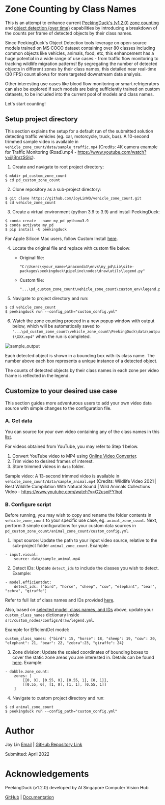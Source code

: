 # Zone Counting by Class Names
This is an attempt to enhance current [PeekingDuck's (v1.2.0)](https://github.com/aimakerspace/PeekingDuck) [zone counting](https://peekingduck.readthedocs.io/en/latest/use_cases/zone_counting.html) and [object detection (over time)](https://peekingduck.readthedocs.io/en/latest/use_cases/object_counting_over_time.html) capabilities by introducing a breakdown of the counts per frame of detected objects by their class names. 

Since PeekingDuck's Object Detection tools leverage on open-source models trained on MS COCO dataset containing over 80 classes including common objects like vehicles, animals, food, etc, this enhancement has a huge potential in a wide range of use cases - from traffic flow monitoring to tracking wildlife migration patterns! By segregating the number of detected objects in different zones by their class names, this detailed near real-time (30 FPS) count allows for more targeted downstream data analysis.

Other interesting use cases like blood flow monitoring or smart refrigerators can also be explored if such models are being sufficiently trained on custom datasets, to be included into the current pool of models and class names.

Let's start counting!

## Setup project directory
This section explains the setup for a default run of the submitted solution detecting traffic vehicles (eg. car, motorcycle, truck, bus). A 10-second trimmed sample video is available in `vehicle_zone_count/data/sample_traffic.mp4` (Credits: 4K camera example for Traffic Monitoring (Road).mp4 - https://www.youtube.com/watch?v=jjlBnrzSGjc).

1. Create and navigate to root project directory:
```
$ mkdir pd_custom_zone_count
$ cd pd_custom_zone_count
```

2. Clone repository as a sub-project directory: 
```
$ git clone https://github.com/JoyLinWQ/vehicle_zone_count.git
$ cd vehicle_zone_count
```

3. Create a virtual environment (python 3.6 to 3.9) and install PeekingDuck:
```
$ conda create --name my_pd python=3.9
$ conda activate my_pd
$ pip install -U peekingduck 
```
For Apple Silicon Mac users, follow Custom Install [here](https://peekingduck.readthedocs.io/en/latest/getting_started/03_custom_install.html#apple-silicon-mac-installation).

4. Locate the original file and replace with custom file below:
    - Original file:
        ```
        "C:\Users\<your_name>\anaconda3\envs\my_pd\Lib\site-packages\peekingduck\pipeline\nodes\draw\utils\legend.py"
        ```

    - Custom file:
        ```
        "...\pd_custom_zone_count\vehicle_zone_count\custom_env\legend.py"
        ```

5. Navigate to project directory and run:
```
$ cd vehicle_zone_count
$ peekingduck run --config_path="custom_config.yml"
```

6. Watch the zone counting proceed in a new popup window with output below, which will be automatically saved to `"...\pd_custom_zone_count\vehicle_zone_count\PeekingDuck\data\output\XXX.mp4"` when the run is completed.


![sample_output](https://github.com/JoyLinWQ/vehicle_zone_count/blob/main/PeekingDuck/data/output/sample/sample_vehicle.gif)

Each detected object is shown in a bounding box with its class name. The number above each box represents a unique instance of a detected object.

The counts of detected objects by their class names in each zone per video frame is reflected in the legend.





## Customize to your desired use case
This section guides more adventurous users to add your own video data source with simple changes to the configuration file.

### A. Get data
You can source for your own video containing any of the class names in this [list](https://peekingduck.readthedocs.io/en/latest/resources/01a_object_detection.html?highlight=coco#object-detection-ids).

For videos obtained from YouTube, you may refer to Step 1 below.
1. Convert YouTube video to MP4 using [Online Video Converter](https://onlinevideoconverter.pro/en28/youtube-downloader-mp4).
2. Trim video to desired frames of interest.
3. Store trimmed videos in `data` folder.

Sample video:
A 13-second trimmed video is available in 
`vehicle_zone_count/data/sample_animal.mp4` (Credits: Wildlife Video 2021 | Best Wildlife Compilation With Natural Sound | Wild Animals Collections Video -
https://www.youtube.com/watch?v=G2usoiFYlho).

### B. Configure script
Before running, you may wish to copy and rename the folder contents in `vehicle_zone_count` to your specific use case, eg. `animal_zone_count`. Next, perform 3 simple configurations for your custom data sources in `pd_custom_zone_count/animal_zone_count/custom_config.yml`.

1. Input source:
Update the path to your input video source, relative to the sub-project folder `amimal_zone_count`.
Example:
```
- input.visual:
    source: data/sample_animal.mp4
```

2. Detect IDs:
Update `detect_ids` to include the classes you wish to 
detect.
Example:
```
- model.efficientdet:
    detect_ids: ["bird", "horse", "sheep", "cow", "elephant", "bear", "zebra", "giraffe"]
```
Refer to full list of class names and IDs provided [here](https://peekingduck.readthedocs.io/en/latest/resources/01a_object_detection.html?highlight=coco#object-detection-ids).

Also, based on <u>selected model, class names, and IDs</u> above, update your `custom_class_names` dictionary inside `src/custom_nodes/configs/draw/legend.yml`.

Example for EfficientDet model:
```
custom_class_names: {"bird": 15, "horse": 18, "sheep": 19, "cow": 20, "elephant": 21, "bear": 22, "zebra":23, "giraffe": 24}
```

3. Zone division:
Update the scaled coordinates of bounding boxes to cover the static zone areas you are interested in. Details can be found [here](https://peekingduck.readthedocs.io/en/latest/use_cases/zone_counting.html).
Example:
```
- dabble.zone_count:
    zones: [
        [[0, 0], [0.55, 0], [0.55, 1], [0, 1]],
        [[0.55, 0], [1, 0], [1, 1], [0.55, 1]]
    ]
```

4. Navigate to custom project directory and run:
```
$ cd animal_zone_count
$ peekingduck run --config_path="custom_config.yml"
```

# Author
Joy Lin [Email](jlwq07@hotmail.com) | [GitHub Repository Link](https://github.com/JoyLinWQ/vehicle_zone_count)

Submitted: April 2022

# Acknowledgements
PeekingDuck (v1.2.0) developed by AI Singapore Computer Vision Hub

[GitHub](https://github.com/aimakerspace/PeekingDuck) | [Documentation](https://peekingduck.readthedocs.io/en/latest/)
